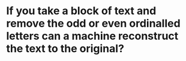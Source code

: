 # If you take a block of text and remove the odd or even ordinalled letters can a machine reconstruct the text to the original?
